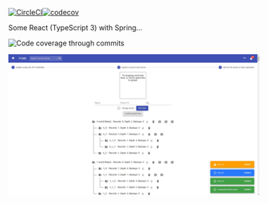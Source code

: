 [![CircleCI](https://circleci.com/gh/T3r1jj/fcms/tree/master.svg?style=svg)](https://circleci.com/gh/T3r1jj/fcms/tree/master)[![codecov](https://codecov.io/gh/T3r1jj/fcms/branch/master/graph/badge.svg)](https://codecov.io/gh/T3r1jj/fcms)

Some React (TypeScript 3) with Spring...

![Code coverage through commits](https://codecov.io/gh/T3r1jj/fcms/branch/master/graphs/commits.svg)

![UI](snapshots/2018-11-18.jpg)